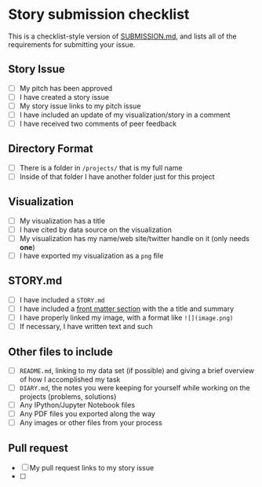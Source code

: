 # Story submission checklist

This is a checklist-style version of [SUBMISSION.md](https://github.com/jsoma/playfair-projects/blob/master/SUBMISSION.md), and lists all of the requirements for submitting your issue.

## Story Issue

- [ ] My pitch has been approved
- [ ] I have created a story issue
- [ ] My story issue links to my pitch issue
- [ ] I have included an update of my visualization/story in a comment
- [ ] I have received two comments of peer feedback

## Directory Format

- [ ] There is a folder in `/projects/` that is my full name
- [ ] Inside of that folder I have another folder just for this project

## Visualization

- [ ] My visualization has a title
- [ ] I have cited by data source on the visualization
- [ ] My visualization has my name/web site/twitter handle on it (only needs **one**)
- [ ] I have exported my visualization as a `png` file

## STORY.md

- [ ] I have included a `STORY.md`
- [ ] I have included a [front matter section](https://github.com/jsoma/playfair-projects/blob/master/SUBMISSION.md#storymd-format) with the a title and summary
- [ ] I have properly linked my image, with a format like `![](image.png)`
- [ ] If necessary, I have written text and such

## Other files to include

- [ ] `README.md`, linking to my data set (if possible) and giving a brief overview of how I accomplished my task
- [ ] `DIARY.md`, the notes you were keeping for yourself while working on the projects (problems, solutions) 
- [ ] Any IPython/Jupyter Notebook files
- [ ] Any PDF files you exported along the way
- [ ] Any images or other files from your process

## Pull request

- [ ] My pull request links to my story issue
- [ ] 